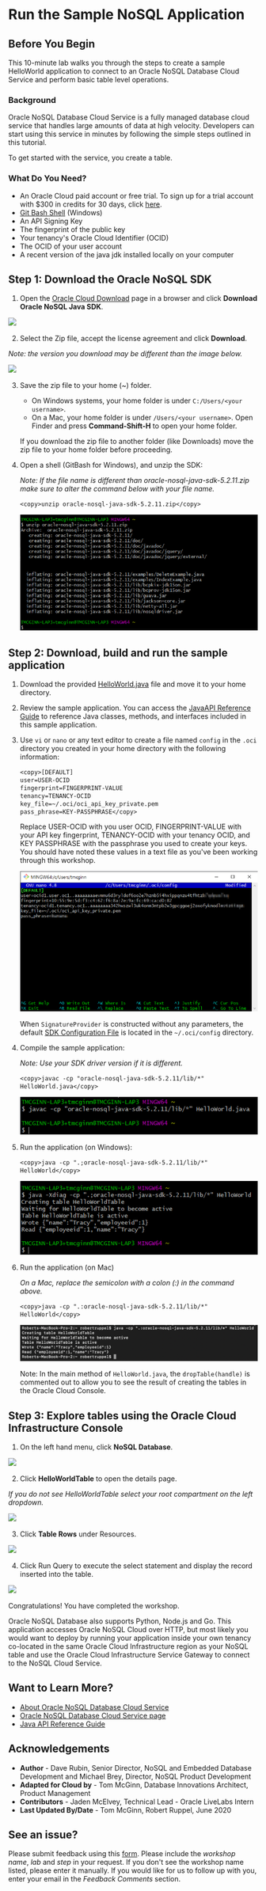 # Run the Sample NoSQL Application
## Before You Begin

This 10-minute lab walks you through the steps to create a sample HelloWorld application to connect to an Oracle NoSQL Database Cloud Service and perform basic table level operations.

### Background
Oracle NoSQL Database Cloud Service is a fully managed database cloud service that handles large amounts of data at high velocity. Developers can start using this service in minutes by following the simple steps outlined in this tutorial.

To get started with the service, you create a table.

### What Do You Need?

* An Oracle Cloud paid account or free trial. To sign up for a trial account with $300 in credits for 30 days, click [here](http://oracle.com/cloud/free).
* [Git Bash Shell](https://gitforwindows.org/) (Windows)
* An API Signing Key
* The fingerprint of the public key
* Your tenancy's Oracle Cloud Identifier (OCID)
* The OCID of your user account
* A recent version of the java jdk installed locally on your computer

## **Step 1:** Download the Oracle NoSQL SDK

1. Open the [Oracle Cloud Download](https://www.oracle.com/downloads/cloud/oracle-cloud-downloads.html) page in a browser and click **Download Oracle NoSQL Java SDK**.

  ![](images/download-sdk.png " ")

2. Select the Zip file, accept the license agreement and click **Download**.

  *Note: the version you download may be different than the image below.*

  ![](images/select-sdk-zip.png " ")

3. Save the zip file to your home (~) folder.

    - On Windows systems, your home folder is under `C:/Users/<your username>`.
    - On a Mac, your home folder is under `/Users/<your username>`. Open Finder and press **Command-Shift-H** to open your home folder.

    If you download the zip file to another folder (like Downloads) move the zip file to your home folder before proceeding.

4. Open a shell (GitBash for Windows), and unzip the SDK:

    *Note: If the file name is different than oracle-nosql-java-sdk-5.2.11.zip make sure to alter the command below with your file name.*

    ```
    <copy>unzip oracle-nosql-java-sdk-5.2.11.zip</copy>
    ```

    ![](images/unzip-result.png " ")

## **Step 2:** Download, build and run the sample application

1. Download the provided [HelloWorld.java](https://objectstorage.us-ashburn-1.oraclecloud.com/p/qCpBRv5juyWwIF4dv9h98YWCDD50574Y6OwsIHhEMgI/n/c4u03/b/data-management-library-files/o/HelloWorld.java) file and move it to your home directory.

2. Review the sample application. You can access the [JavaAPI Reference Guide](https://docs.oracle.com/en/cloud/paas/nosql-cloud/csnjv/index.html) to reference Java classes, methods, and interfaces included in this sample application.

3. Use `vi` or `nano` or any text editor to create a file named `config` in the `.oci` directory you created in your home directory with the following information:

    ```
    <copy>[DEFAULT]
    user=USER-OCID
    fingerprint=FINGERPRINT-VALUE
    tenancy=TENANCY-OCID
    key_file=~/.oci/oci_api_key_private.pem
    pass_phrase=KEY-PASSPHRASE</copy>
    ```

    Replace USER-OCID with you user OCID, FINGERPRINT-VALUE with your API key fingerprint, TENANCY-OCID with your tenancy OCID, and KEY PASSPHRASE with the passphrase you used to create your keys. You should have noted these values in a text file as you've been working through this workshop.

    ![](images/config-file.png " ")

    When `SignatureProvider` is constructed without any parameters, the default [SDK Configuration File](https://docs.cloud.oracle.com/iaas/Content/API/Concepts/sdkconfig.htm) is located in the `~/.oci/config` directory.

4. Compile the sample application:

    *Note: Use your SDK driver version if it is different.*

    ```
    <copy>javac -cp "oracle-nosql-java-sdk-5.2.11/lib/*" HelloWorld.java</copy>
    ```

    ![](images/compile.png " ")

5. Run the application (on Windows):

    ```
    <copy>java -cp ".;oracle-nosql-java-sdk-5.2.11/lib/*" HelloWorld</copy>
    ```
    ![](images/run-helloworld.png " ")

6. Run the application (on Mac)

    *On a Mac, replace the semicolon with a colon (:) in the command above.*

    ```
    <copy>java -cp ".:oracle-nosql-java-sdk-5.2.11/lib/*" HelloWorld</copy>
    ```
    ![](images/mac-output.png " ")

    Note: In the main method of `HelloWorld.java`, the `dropTable(handle)` is commented out to allow you to see the result of creating the tables in the Oracle Cloud Console.

## **Step 3:** Explore tables using the Oracle Cloud Infrastructure Console

1. On the left hand menu, click **NoSQL Database**.

  ![](images/nosql-cloud.png " ")

2. Click **HelloWorldTable** to open the details page.

  *If you do not see HelloWorldTable select your root compartment on the left dropdown.*

  ![](images/open-helloworldtable.png " ")

3. Click **Table Rows** under Resources.

  ![](images/helloworldtable.png " ")

4. Click Run Query to execute the select statement and display the record inserted into the table.

  ![](images/run-query.png " ")

Congratulations! You have completed the workshop.

Oracle NoSQL Database also supports Python, Node.js and Go. This application accesses Oracle NoSQL Cloud over HTTP, but most likely you would want to deploy by running your application inside your own tenancy co-located in the same Oracle Cloud Infrastructure region as your NoSQL table and use the Oracle Cloud Infrastructure Service Gateway to connect to the NoSQL Cloud Service.

## Want to Learn More?

* [About Oracle NoSQL Database Cloud Service](https://docs.oracle.com/pls/topic/lookup?ctx=cloud&id=CSNSD-GUID-88373C12-018E-4628-B241-2DFCB7B16DE8)
* [Oracle NoSQL Database Cloud Service page](https://cloud.oracle.com/en_US/nosql)
* [Java API Reference Guide](https://docs.oracle.com/en/cloud/paas/nosql-cloud/csnjv/index.html)

## Acknowledgements
* **Author** - Dave Rubin, Senior Director, NoSQL and Embedded Database Development and Michael Brey, Director, NoSQL Product Development
* **Adapted for Cloud by** -  Tom McGinn, Database Innovations Architect, Product Management
* **Contributors** - Jaden McElvey, Technical Lead - Oracle LiveLabs Intern
* **Last Updated By/Date** - Tom McGinn, Robert Ruppel, June 2020

## See an issue?
Please submit feedback using this [form](https://apexapps.oracle.com/pls/apex/f?p=133:1:::::P1_FEEDBACK:1). Please include the *workshop name*, *lab* and *step* in your request.  If you don't see the workshop name listed, please enter it manually. If you would like for us to follow up with you, enter your email in the *Feedback Comments* section.
